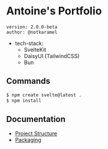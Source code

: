 # Antoine's Portfolio

    version: 2.0.0-beta
    author: @notkaramel
- tech-stack:
  - SvelteKit
  - DaisyUI (TailwindCSS)
  - Bun

## Commands

```bash
$ npm create svelte@latest .
$ npm install
```

## Documentation
- [Project Structure](https://kit.svelte.dev/docs/project-structure)
- [Packaging](https://kit.svelte.dev/docs/packaging)

